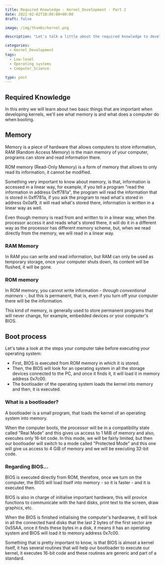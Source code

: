 ```yaml
---
title: Required Knowledge - Kernel_Development - Part 2
date: 2022-02-02T18:09:00+00:00
draft: false

image: /img/thumbs/kernel.png

description: "Let's talk a little about the required knowledge to develop a kernel"

categories:
  - Kernel_Development
tags:
  - Low-level
  - Operating systems
  - Computer_Science

type: post
---
```


## Required Knowledge

In this entry we will learn about two basic things that are important
when developing kernels, we\'ll see what memory is and what does a
computer do when booting.

## Memory

Memory is a piece of hardware that allows computers to store
information, RAM (Random Access Memory) is the main memory of your
computer, programs can store and read information there.

ROM memory (Read-Only Memory) is a form of memory that allows to only
read its information, it cannot be modified.

Something very important to know about memory, is that, information is
accessed in a linear way, for example, if you tell a program \"read the
information in address 0xff781a\", the program will read the information
that is stored in 0xff781a, if you ask the program to read what\'s
stored in address 0x0af9, it will read what\'s stored there, information
is written in a linear way as well.

Even though memory is read from and written to in a linear way, when the
processor access it and reads what\'s stored there, it will do it in a
different way as the processor has different memory scheme, but, when we
read directly from the memory, we will read in a linear way.

### RAM Memory

In RAM you can write and read information, but RAM can only be used as
temporary storage, once your computer shuts down, its content will be
flushed, it will be gone.

### ROM memory

In ROM memory, you cannot write information - *through conventional
manners* -, but this is permanent, that is, even if you turn off your
computer there will be the information.

This kind of memory, is generally used to store permanent programs that
will never change, for example, embedded devices or your computer\'s
BIOS.

## Boot process

Let\'s take a look at the steps your computer take before executing your
operating system:

-   First, BIOS is executed from ROM memory in which it is stored.
-   Then, the BIOS will look for an operating system in all the storage
    devices connected to the PC, and once it finds it, it will load it
    in memory address 0x7c00.
-   The bootloader of the operating system loads the kernel into memory
    and then, it is executed.

### What is a bootloader?

A bootloader is a small program, that loads the kernel of an operating
system into memory.

When the computer boots, the processor will be in a compatibility state
called \"Real Mode\" and this gives us access to 1 MiB of memory and
also, executes only 16-bit code. In this mode, we will be fairly
limited, but then our bootloader will switch to a mode called
\"Protected Mode\" and this one will give us access to 4 GiB of memory
and we will be executing 32-bit code.

### Regarding BIOS...

BIOS is executed directly from ROM, therefore, once we turn on the
computer, the BIOS will load itself into memory - so it is faster - and
it is executed then.

BIOS is also in charge of initialise important hardware, this will
provice functions to communicate with the hard disks, print text to the
screen, draw graphics, etc.

When the BIOS is finished initialising the computer\'s hardwarwe, it
will look in all the connected hard disks that the last 2 bytes of the
first sector are 0x55AA, once it finds these bytes in a disk, it means
it has an operating system and BIOS will load it to memory address
0x7c00.

Something that is pretty important to know, is that BIOS is almost a
kernel itself, it has several routines that will help our bootloader to
execute our kernel, it executes 16-bit code and these routines are
generic and part of a standard.
